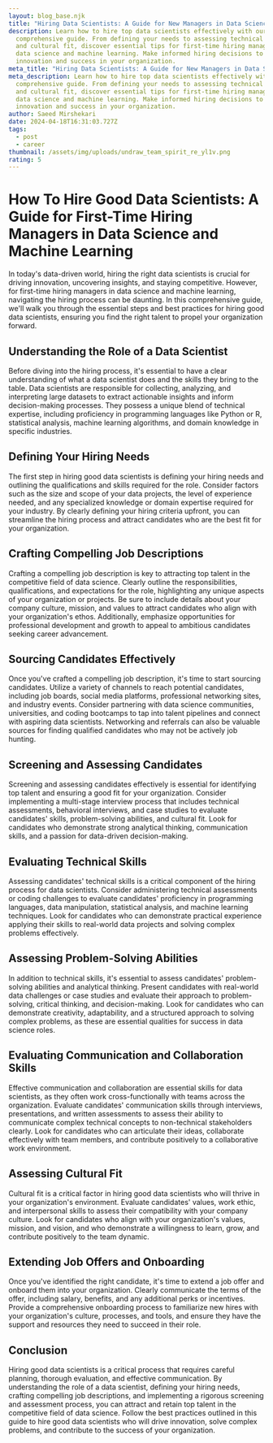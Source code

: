 ```yaml
---
layout: blog_base.njk
title: "Hiring Data Scientists: A Guide for New Managers in Data Science"
description: Learn how to hire top data scientists effectively with our
  comprehensive guide. From defining your needs to assessing technical skills
  and cultural fit, discover essential tips for first-time hiring managers in
  data science and machine learning. Make informed hiring decisions to drive
  innovation and success in your organization.
meta_title: "Hiring Data Scientists: A Guide for New Managers in Data Science"
meta_description: Learn how to hire top data scientists effectively with our
  comprehensive guide. From defining your needs to assessing technical skills
  and cultural fit, discover essential tips for first-time hiring managers in
  data science and machine learning. Make informed hiring decisions to drive
  innovation and success in your organization.
author: Saeed Mirshekari
date: 2024-04-18T16:31:03.727Z
tags:
  - post
  - career
thumbnail: /assets/img/uploads/undraw_team_spirit_re_yl1v.png
rating: 5
---
```

# How To Hire Good Data Scientists: A Guide for First-Time Hiring Managers in Data Science and Machine Learning

In today's data-driven world, hiring the right data scientists is crucial for driving innovation, uncovering insights, and staying competitive. However, for first-time hiring managers in data science and machine learning, navigating the hiring process can be daunting. In this comprehensive guide, we'll walk you through the essential steps and best practices for hiring good data scientists, ensuring you find the right talent to propel your organization forward.

## Understanding the Role of a Data Scientist

Before diving into the hiring process, it's essential to have a clear understanding of what a data scientist does and the skills they bring to the table. Data scientists are responsible for collecting, analyzing, and interpreting large datasets to extract actionable insights and inform decision-making processes. They possess a unique blend of technical expertise, including proficiency in programming languages like Python or R, statistical analysis, machine learning algorithms, and domain knowledge in specific industries.

## Defining Your Hiring Needs

The first step in hiring good data scientists is defining your hiring needs and outlining the qualifications and skills required for the role. Consider factors such as the size and scope of your data projects, the level of experience needed, and any specialized knowledge or domain expertise required for your industry. By clearly defining your hiring criteria upfront, you can streamline the hiring process and attract candidates who are the best fit for your organization.

## Crafting Compelling Job Descriptions

Crafting a compelling job description is key to attracting top talent in the competitive field of data science. Clearly outline the responsibilities, qualifications, and expectations for the role, highlighting any unique aspects of your organization or projects. Be sure to include details about your company culture, mission, and values to attract candidates who align with your organization's ethos. Additionally, emphasize opportunities for professional development and growth to appeal to ambitious candidates seeking career advancement.

## Sourcing Candidates Effectively

Once you've crafted a compelling job description, it's time to start sourcing candidates. Utilize a variety of channels to reach potential candidates, including job boards, social media platforms, professional networking sites, and industry events. Consider partnering with data science communities, universities, and coding bootcamps to tap into talent pipelines and connect with aspiring data scientists. Networking and referrals can also be valuable sources for finding qualified candidates who may not be actively job hunting.

## Screening and Assessing Candidates

Screening and assessing candidates effectively is essential for identifying top talent and ensuring a good fit for your organization. Consider implementing a multi-stage interview process that includes technical assessments, behavioral interviews, and case studies to evaluate candidates' skills, problem-solving abilities, and cultural fit. Look for candidates who demonstrate strong analytical thinking, communication skills, and a passion for data-driven decision-making.

## Evaluating Technical Skills

Assessing candidates' technical skills is a critical component of the hiring process for data scientists. Consider administering technical assessments or coding challenges to evaluate candidates' proficiency in programming languages, data manipulation, statistical analysis, and machine learning techniques. Look for candidates who can demonstrate practical experience applying their skills to real-world data projects and solving complex problems effectively.

## Assessing Problem-Solving Abilities

In addition to technical skills, it's essential to assess candidates' problem-solving abilities and analytical thinking. Present candidates with real-world data challenges or case studies and evaluate their approach to problem-solving, critical thinking, and decision-making. Look for candidates who can demonstrate creativity, adaptability, and a structured approach to solving complex problems, as these are essential qualities for success in data science roles.

## Evaluating Communication and Collaboration Skills

Effective communication and collaboration are essential skills for data scientists, as they often work cross-functionally with teams across the organization. Evaluate candidates' communication skills through interviews, presentations, and written assessments to assess their ability to communicate complex technical concepts to non-technical stakeholders clearly. Look for candidates who can articulate their ideas, collaborate effectively with team members, and contribute positively to a collaborative work environment.

## Assessing Cultural Fit

Cultural fit is a critical factor in hiring good data scientists who will thrive in your organization's environment. Evaluate candidates' values, work ethic, and interpersonal skills to assess their compatibility with your company culture. Look for candidates who align with your organization's values, mission, and vision, and who demonstrate a willingness to learn, grow, and contribute positively to the team dynamic.

## Extending Job Offers and Onboarding

Once you've identified the right candidate, it's time to extend a job offer and onboard them into your organization. Clearly communicate the terms of the offer, including salary, benefits, and any additional perks or incentives. Provide a comprehensive onboarding process to familiarize new hires with your organization's culture, processes, and tools, and ensure they have the support and resources they need to succeed in their role.

## Conclusion

Hiring good data scientists is a critical process that requires careful planning, thorough evaluation, and effective communication. By understanding the role of a data scientist, defining your hiring needs, crafting compelling job descriptions, and implementing a rigorous screening and assessment process, you can attract and retain top talent in the competitive field of data science. Follow the best practices outlined in this guide to hire good data scientists who will drive innovation, solve complex problems, and contribute to the success of your organization.
